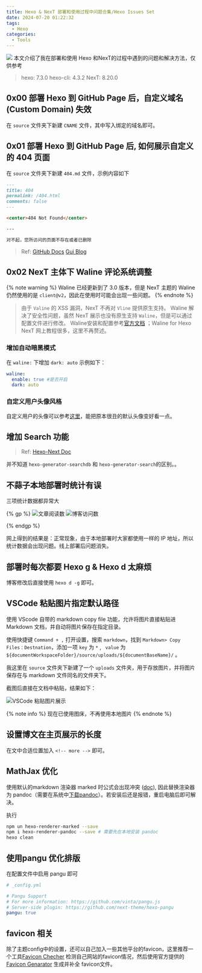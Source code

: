 ```yaml
---
title: Hexo & NexT 部署和使用过程中问题合集/Hexo Issues Set
date: 2024-07-20 01:22:32
tags:
  - Hexo
categories:
  - Tools
---
```


![](https://static.wicsp.top/vFfG0tb4mX1l.png)
本文介绍了我在部署和使用 Hexo 和NexT的过程中遇到的问题和解决方法，仅供参考

> hexo: 7.3.0
> hexo-cli: 4.3.2
> NexT: 8.20.0

<!-- more -->

## 0x00 部署 Hexo 到 GitHub Page 后，自定义域名 (Custom Domain) 失效

在 `source` 文件夹下新建 `CNAME` 文件，其中写入绑定的域名即可。

## 0x01 部署 Hexo 到 GitHub Page 后, 如何展示自定义的 404 页面

在 `source` 文件夹下新建 `404.md` 文件，示例内容如下

```markdown
---
title: 404
permalink: /404.html
comments: false
---

<center>404 Not Found</center>

---

对不起，您所访问的页面不存在或者已删除
```

> Ref:
> [GitHub Docs](https://docs.github.com/zh/pages/getting-started-with-github-pages/creating-a-custom-404-page-for-your-github-pages-site)
> [Gui Blog](https://guiblogs.com/hexo30-20/)


## 0x02 NexT 主体下 Waline 评论系统调整

{% note warning %}
Waline 已经更新到了 3.0 版本，但是 NexT 主题的 Waline 仍然使用的是 `client@v2`，因此在使用时可能会出现一些问题。
{% endnote %}

> 由于 `Valine` 的 XSS 漏洞，NexT 不再对 `Vline` 提供原生支持。 Waline 解决了安全性问题，虽然 NexT 展示也没有原生支持 `Waline`，但是可以通过配置文件进行修改。
> Waline安装和配置参考[官方文档](https://waline.js.org/guide/get-started/) ；Waline for Hexo NexT 网上教程很多，这里不再赘述。

### 增加自动暗黑模式

在 `waline:` 下增加  `dark: auto`
示例如下：
```yaml
waline:
  enable: true #是否开启
  dark: auto
```

### 自定义用户头像风格

自定义用户的头像可以参考[这里](https://innerso.prvcy.page/posts/configure-waline/)，能把原本很丑的默认头像变好看一点。



## 增加 Search 功能

> Ref: [Hexo-Next Doc](https://hexo-next.readthedocs.io/zh-cn/latest/next/advanced/搜索服务/)

并不知道 `hexo-generator-searchdb` 和 `hexo-generator-search`的区别。。

## 不蒜子本地部署时统计有误

三项统计数据都异常大

{% gp %}
![文章阅读数](https://static.wicsp.top/CUf47NE5ASG9.png)
![博客访问数](https://static.wicsp.top/KL91UUEPKatO.png)

{% endgp %}


网上得到的结果是：正常现象，由于本地部署时大家都使用一样的 IP 地址，所以统计数据会出现问题。线上部署后问题消失。

## 部署时每次都要 Hexo g & Hexo d 太麻烦

博客修改后直接使用 `hexo d -g` 即可。


## VSCode 粘贴图片指定默认路径

使用 VScode 自带的 markdown copy file 功能，允许将图片直接粘贴进 Markdown 文档，并自动将图片保存在指定目录。

使用快捷键 `Command + ,` 打开设置，搜索 `markdown`，找到 `Markdown> Copy Files：Destnation`，添加一项 `key` 为 `*` , ` value` 为 `${documentWorkspaceFolder}/source/uploads/${documentBaseName}/` 。

我这里在 `source` 文件夹下新建了一个 `uploads` 文件夹，用于存放图片，并将图片保存在与 markdown 文件同名的文件夹下。

截图后直接在文档中粘贴，结果如下：

![VSCode 粘贴图片展示](https://static.wicsp.top/Bpls0cVE6Azb.png)

{% note info %}
现在已使用图床，不再使用本地图片
{% endnote %}

## 设置博文在主页展示的长度

在文中合适位置加入 `<!-- more -->` 即可。

## MathJax 优化

使用默认的markdown 渲染器 marked 时公式会出现冲突 ([doc](https://theme-next.js.org/docs/third-party-services/math-equations)), 因此替换渲染器为 pandoc（需要在系统中[下载pandoc](https://github.com/jgm/pandoc)）。若安装后还是报错，重启电脑后即可解决。

执行
```sh
npm un hexo-renderer-marked --save
npm i hexo-renderer-pandoc --save # 需要先在本地安装 pandoc
hexo clean
```

## 使用pangu 优化排版

在配置文件中启用 pangu 即可

```yaml
# _config.yml 

# Pangu Support
# For more information: https://github.com/vinta/pangu.js
# Server-side plugin: https://github.com/next-theme/hexo-pangu
pangu: true
```
## favicon 相关
除了主题config中的设置，还可以自己加入一些其他平台的favicon，这里推荐一个工具[Favicon Checher](https://realfavicongenerator.net/favicon_checker) 检测自己网站的favicon情况，然后使用官方提供的 [Favicon Genarator](https://realfavicongenerator.net) 生成并补全 favicon文件。
